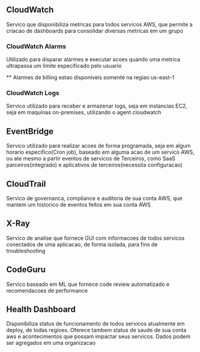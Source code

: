 ## CloudWatch

Servico que disponibiliza metricas para todos servicos AWS, que permite a criacao de dashboards para consolidar diversas metricas em um grupo

### CloudWatch Alarms

Utilizado para disparar alarmes e executar acoes quando uma metrica ultrapassa um limite especificado pelo usuario

** Alarmes de billing estao disponiveis somente na regiao us-east-1

### CloudWatch Logs

Servico utilizado para receber e armazenar logs, seja em instancias EC2, seja em maquinas on-premises, utilizando o agent cloudwatch

## EventBridge

Servico utilizado para realizar acoes de forma programada, seja em algum horario especifico(Cron job), baseado em alguma acao de um servico AWS, ou ate mesmo a partir eventos de servicos de Terceiros, como SaaS parceiros(integrado) e aplicativos de terceiros(necessita configuracao)

## CloudTrail

Servico de governanca, compliance e auditoria de sua conta AWS, que mantem um historico de eventos feitos em sua conta AWS

## X-Ray


Servico de analise que fornece GUI com informacoes de todos servicos conectados de uma aplicacao, de forma isolada, para fins de troubleshooting

## CodeGuru

Servico baseado em ML que fornece code review automatizado e recomendacoes de performance

## Health Dashboard

Disponibiliza status de funcionamento de todos servicos atualmente em deploy, de todas regioes. Oferece tambem status de saude de sua conta aws e acontecimentos que possam impactar seus servicos.
Dados podem ser agregados em uma organizacao